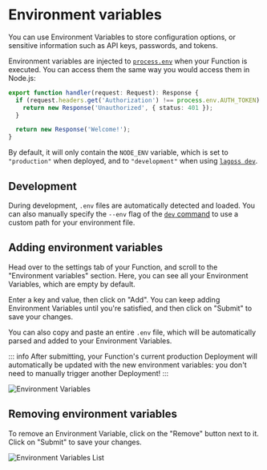 # Environment variables

You can use Environment Variables to store configuration options, or sensitive information such as API keys, passwords, and tokens.

Environment variables are injected to [`process.env`](http://localhost:3000/runtime-apis#processenv) when your Function is executed. You can access them the same way you would access them in Node.js:

```typescript {2}
export function handler(request: Request): Response {
  if (request.headers.get('Authorization') !== process.env.AUTH_TOKEN) {
    return new Response('Unauthorized', { status: 401 });
  }

  return new Response('Welcome!');
}
```

By default, it will only contain the `NODE_ENV` variable, which is set to `"production"` when deployed, and to `"development"` when using [`lagoss dev`](../cli.md#lagoss-dev).

## Development

During development, `.env` files are automatically detected and loaded. You can also manually specify the `--env` flag of the [`dev` command](http://localhost:3000/cli#lagoss-dev) to use a custom path for your environment file.

## Adding environment variables

Head over to the settings tab of your Function, and scroll to the "Environment variables" section. Here, you can see all your Environment Variables, which are empty by default.

Enter a key and value, then click on "Add". You can keep adding Environment Variables until you're satisfied, and then click on "Submit" to save your changes.

You can also copy and paste an entire `.env` file, which will be automatically parsed and added to your Environment Variables.

::: info
After submitting, your Function's current production Deployment will automatically be updated with the new environment variables: you don't need to manually trigger another Deployment!
:::

![Environment Variables](/images/env-variables.png)

## Removing environment variables

To remove an Environment Variable, click on the "Remove" button next to it. Click on "Submit" to save your changes.

![Environment Variables List](/images/env-variables-list.png)
